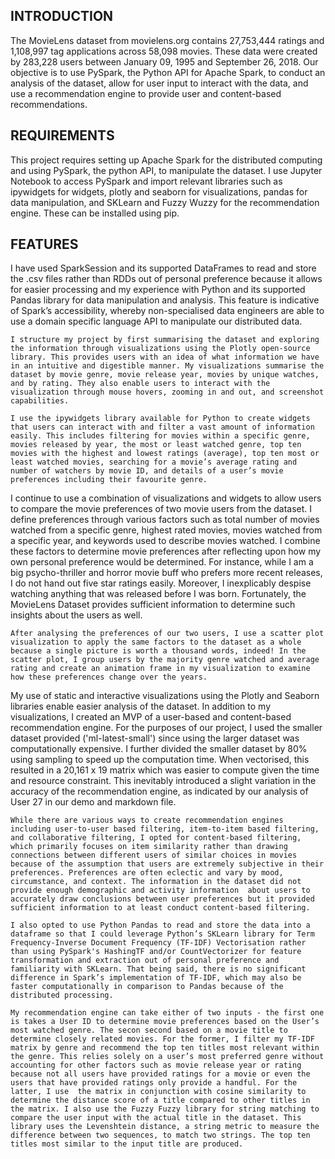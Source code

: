 INTRODUCTION
------------

The MovieLens dataset from movielens.org contains 27,753,444 ratings and 1,108,997 tag applications across 58,098 movies. These data were created by 283,228 users between January 09, 1995 and September 26, 2018. Our objective is to use PySpark, the Python API for Apache Spark, to conduct an analysis of the dataset, allow for user input to interact with the data, and use a recommendation engine to provide user and content-based recommendations.

REQUIREMENTS
------------

This project requires setting up Apache Spark for the distributed computing and using PySpark, the python API, to manipulate the dataset. I use Jupyter Notebook to access PySpark and import relevant libraries such as ipywidgets for widgets, plotly and seaborn for visualizations, pandas for data manipulation, and SKLearn and Fuzzy Wuzzy for the recommendation engine. These can be installed using pip. 


FEATURES
------------
I have used SparkSession and its supported DataFrames to read and store the .csv files rather than RDDs out of personal preference because it allows for easier processing and my experience with Python and its supported Pandas library for data manipulation and analysis. This feature is indicative of Spark’s accessibility, whereby non-specialised data engineers are able to use a domain specific language API to manipulate our distributed data. 
	
	I structure my project by first summarising the dataset and exploring the information through visualizations using the Plotly open-source library. This provides users with an idea of what information we have in an intuitive and digestible manner. My visualizations summarise the dataset by movie genre, movie release year, movies by unique watches, and by rating. They also enable users to interact with the visualization through mouse hovers, zooming in and out, and screenshot capabilities. 
	
	I use the ipywidgets library available for Python to create widgets that users can interact with and filter a vast amount of information easily. This includes filtering for movies within a specific genre, movies released by year, the most or least watched genre, top ten movies with the highest and lowest ratings (average), top ten most or least watched movies, searching for a movie’s average rating and number of watchers by movie ID, and details of a user’s movie preferences including their favourite genre. 
	
  I continue to use a combination of visualizations and widgets to allow users to compare the movie preferences of two movie users from the dataset. I define preferences through various factors such as total number of movies watched from a specific genre, highest rated movies, movies watched from a specific year, and keywords used to describe movies watched. I combine these factors to determine movie preferences after reflecting upon how my own personal preference would be determined. For instance, while I am a big psycho-thriller and horror movie buff who prefers more recent releases, I do not hand out five star ratings easily. Moreover, I inexplicably despise watching anything that was released before I was born. Fortunately, the MovieLens Dataset provides sufficient information to determine such insights about the users as well. 
  
	After analysing the preferences of our two users, I use a scatter plot visualization to apply the same factors to the dataset as a whole  because a single picture is worth a thousand words, indeed! In the scatter plot, I group users by the majority genre watched and average rating and create an animation frame in my visualization to examine how these preferences change over the years. 
	
  My use of static and interactive visualizations using the Plotly and Seaborn libraries enable easier analysis of the dataset. In addition to my visualizations, I created an MVP of a user-based and content-based recommendation engine. For the purposes of our project, I used the smaller dataset provided ('ml-latest-small') since using the larger dataset was computationally expensive. I further divided the smaller dataset by 80% using sampling to speed up the computation time. When vectorised, this resulted in a 20,161 x 19 matrix which was easier to compute given the time and resource constraint. This  inevitably introduced a slight variation in the accuracy of the recommendation engine, as indicated by our analysis of User 27 in our demo and markdown file. 
  
	While there are various ways to create recommendation engines including user-to-user based filtering, item-to-item based filtering,  and collaborative filtering, I opted for content-based filtering, which primarily focuses on item similarity rather than drawing connections between different users of similar choices in movies because of the assumption that users are extremely subjective in their preferences. Preferences are often eclectic and vary by mood, circumstance, and context. The information in the dataset did not provide enough demographic and activity information  about users to accurately draw conclusions between user preferences but it provided sufficient information to at least conduct content-based filtering.
	
	I also opted to use Python Pandas to read and store the data into a dataframe so that I could leverage Python’s SKLearn library for Term Frequency-Inverse Document Frequency (TF-IDF) Vectorisation rather than using PySpark's HashingTF and/or CountVectorizer for feature transformation and extraction out of personal preference and familiarity with SKLearn. That being said, there is no significant difference in Spark’s implementation of TF-IDF, which may also be faster computationally in comparison to Pandas because of the distributed processing. 
	
	My recommendation engine can take either of two inputs - the first one is takes a User ID to determine movie preferences based on the User’s most watched genre. The secon second based on a movie title to determine closely related movies. For the former, I filter my TF-IDF matrix by genre and recommend the top ten titles most relevant within the genre. This relies solely on a user’s most preferred genre without accounting for other factors such as movie release year or rating because not all users have provided ratings for a movie or even the users that have provided ratings only provide a handful. For the latter, I use  the matrix in conjunction with cosine similarity to determine the distance score of a title compared to other titles in the matrix. I also use the Fuzzy Fuzzy library for string matching to compare the user input with the actual title in the dataset. This library uses the Levenshtein distance, a string metric to measure the difference between two sequences, to match two strings. The top ten titles most similar to the input title are produced. 
